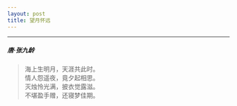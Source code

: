 ```yaml
---
layout: post
title: 望月怀远
---
```

-----
#####  唐·张九龄

> 海上生明月，天涯共此时。  
> 情人怨遥夜，竟夕起相思。  
> 灭烛怜光满，披衣觉露滋。  
> 不堪盈手赠，还寝梦佳期。

